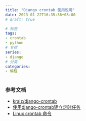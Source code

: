 ```yaml
---
title: "Django crontab 使用说明"
date: 2023-01-22T16:35:36+08:00
# draft: true

# 标签
tags:
- crontab
- python
# 专栏
series:
- django
# 分类
categories:
- 编程
---
```


### 参考文档
- [kraiz/django-crontab](https://github.com/kraiz/django-crontab)
- [使用django-crontab建立定时任务](https://segmentfault.com/a/1190000038298361)
- [Linux crontab 命令](https://www.runoob.com/linux/linux-comm-crontab.html)
